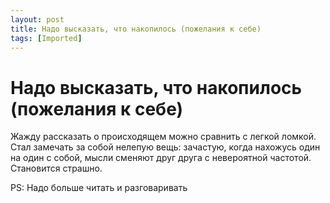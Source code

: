 ```yaml
---
layout: post
title: Надо высказать, что накопилось (пожелания к себе)
tags: [Imported]
---
```

# Надо высказать, что накопилось (пожелания к себе)

Жажду рассказать о происходящем можно сравнить с легкой ломкой. Стал замечать за собой нелепую вещь: зачастую, когда нахожусь один на один с собой, мысли сменяют друг друга с невероятной частотой. Становится страшно. 

PS: Надо больше читать и разговаривать